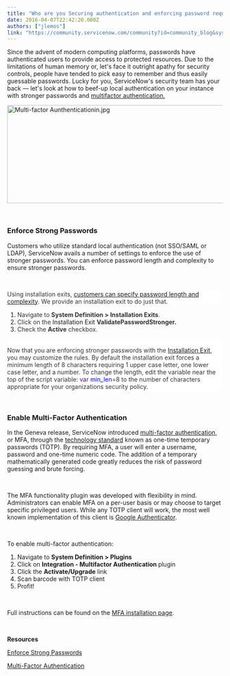 ```yaml
---
title: "Who are you Securing authentication and enforcing password requirements"
date: 2016-04-07T22:42:20.000Z
authors: ["jlemos"]
link: "https://community.servicenow.com/community?id=community_blog&sys_id=9b2e2a6ddbd0dbc01dcaf3231f9619e9"
---
```

<p>Since the advent of modern computing platforms, passwords have authenticated users to provide access to protected resources. Due to the limitations of human memory or, let&#39;s face it outright apathy for security controls, people have tended to pick easy to remember and thus easily guessable passwords. Lucky for you, ServiceNow&#39;s security team has your back — let&#39;s look at how to beef-up local authentication on your instance with stronger passwords and <a title="ocs.servicenow.com/bundle/geneva-servicenow-platform/page/integrate/authentication/concept/c_MultifactorAuthentication.html" href="https://docs.servicenow.com/bundle/geneva-servicenow-platform/page/integrate/authentication/concept/c_MultifactorAuthentication.html" rel="nofollow">multifactor authentication.</a></p>
<p><img class="image-1 jive-image" style="width: 620px; height: 229px; display: block; margin-left: auto; margin-right: auto;" src="75168842db181344e9737a9e0f961944.iix" alt="Multi-factor Aunthenticationin.jpg" /></p>
<p> </p>
<h3>Enforce Strong Passwords</h3>
<p>Customers who utilize standard local authentication (not SSO/SAML or LDAP), ServiceNow avails a number of settings to enforce the use of stronger passwords. You can enforce password length and complexity to ensure stronger passwords.</p>
<p> </p>
<p style="margin-top: auto; margin-bottom: 1.2pt; background: white;"><span style="color: #333333;">Using installation exits, </span><a title="ocs.servicenow.com/script/server_scripting/task/t_StrengthenPasswordValidationRules.html" href="https://docs.servicenow.com/script/server_scripting/task/t_StrengthenPasswordValidationRules.html" rel="nofollow">customers can specify password length and complexity</a><span style="color: #333333;">. We provide an installation exit to do just that. </span></p>
<ol style="list-style-type: decimal;"><li><span style="color: #333333;">Navigate to <strong>System Definition &gt; Installation Exits</strong>. </span></li><li><span style="color: #333333;">Click on the </span>Installation Exit <span style="color: #333333; background-position: initial;"><strong>ValidatePasswordStronger.</strong></span></li><li><span style="color: #333333; background-position: initial;">Check the <strong>Active</strong> checkbox.</span></li></ol>
<p style="margin-top: auto; margin-bottom: 1.2pt; background: white;"> </p>
<p style="margin-top: auto; margin-bottom: 1.2pt; background: white;"><span style="color: #333333;">Now that you are enforcing stronger passwords with the <a title="ocs.servicenow.com/script/server_scripting/reference/r_InstallationExits.html" href="https://docs.servicenow.com/script/server_scripting/reference/r_InstallationExits.html" rel="nofollow">Installation Exit</a>, you may customize the rules. By default the installation exit forces a minimum length of 8 characters requiring 1 upper case letter, one lower case letter, and a number. To change the length, edit the variable near the top of the script variable: </span><span style="color: #660066;">var </span><span style="color: blue;">min_len</span><span style="color: #333333;">&#61;8 to the number of characters appropriate for your organizations security policy.</span></p>
<p> </p>
<h3>Enable Multi-Factor Authentication</h3>
<p>In the Geneva release, ServiceNow introduced <a title="ocs.servicenow.com/bundle/geneva-servicenow-platform/page/integrate/authentication/concept/c_MultifactorAuthentication.html" href="https://docs.servicenow.com/bundle/geneva-servicenow-platform/page/integrate/authentication/concept/c_MultifactorAuthentication.html" rel="nofollow">multi-factor authentication,</a> or MFA, through the <a title="ools.ietf.org/html/rfc6238" href="https://tools.ietf.org/html/rfc6238" rel="nofollow">technology standard</a> known as one-time temporary passwords (TOTP). By requiring MFA, a user will enter a username, password and one-time numeric code. The addition of a temporary mathematically generated code greatly reduces the risk of password guessing and brute forcing.</p>
<p> </p>
<p>The MFA functionality plugin was developed with flexibility in mind. Administrators can enable MFA on a per-user basis or may choose to target specific privileged users. While any TOTP client will work, the most well known implementation of this client is <a title="n.wikipedia.org/wiki/Google_Authenticator" href="https://en.wikipedia.org/wiki/Google_Authenticator" rel="nofollow">Google Authenticator</a>.</p>
<p> </p>
<p>To enable multi-factor authentication:</p>
<ol style="list-style-type: decimal;"><li>Navigate to <strong>System Definition &gt; Plugins</strong></li><li>Click on <strong>Integration - Multifactor Authentication </strong>plugin</li><li>Click the <strong>Activate/Upgrade</strong> link</li><li>Scan barcode with TOTP client</li><li>Profit!</li></ol>
<p> </p>
<p>Full instructions can be found on the <a title="ocs.servicenow.com/integrate/authentication/concept/c_MultifactorAuthentication.html" href="https://docs.servicenow.com/integrate/authentication/concept/c_MultifactorAuthentication.html" rel="nofollow">MFA installation page</a>.</p>
<p> </p>
<p><strong>Resources</strong></p>
<p><a title="ocs.servicenow.com/script/server_scripting/task/t_StrengthenPasswordValidationRules.html" href="https://docs.servicenow.com/script/server_scripting/task/t_StrengthenPasswordValidationRules.html" rel="nofollow">Enforce Strong Passwords</a></p>
<p><a title="ocs.servicenow.com/bundle/geneva-servicenow-platform/page/integrate/authentication/concept/c_MultifactorAuthentication.html" href="https://docs.servicenow.com/bundle/geneva-servicenow-platform/page/integrate/authentication/concept/c_MultifactorAuthentication.html" rel="nofollow">Multi-Factor Authentication</a></p>